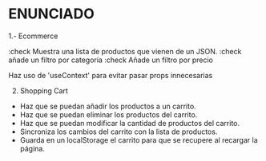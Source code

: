 # ENUNCIADO

1.- Ecommerce

:check Muestra una lista de productos que vienen de un JSON.
:check añade un filtro por categoría
:check Añade un filtro por precio

Haz uso de 'useContext' para evitar pasar props innecesarias

2. Shopping Cart

- Haz que se puedan añadir los productos a un carrito.
- Haz que se puedan eliminar los productos del carrito.
- Haz que se puedan modificar la cantidad de productos del carrito.
- Sincroniza los cambios del carrito con la lista de productos.
- Guarda en un localStorage el carrito para que se recupere al recargar la página.
